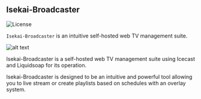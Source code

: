 ## Isekai-Broadcaster

![License](https://poser.pugx.org/leafo/scssphp/license.svg)

`Isekai-Broadcaster` is an intuitive self-hosted web TV management suite.

![alt text](https://isekai-online.com/upload/alpha001.png)

Isekai-Broadcaster is a self-hosted web TV management suite using Icecast and Liquidsoap for its operation.

Isekai-Broadcaster is designed to be an intuitive and powerful tool allowing you to live stream or create playlists based on schedules with an overlay system.
